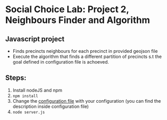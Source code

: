 # Social Choice Lab: Project 2, Neighbours Finder and Algorithm
## Javascript project
- Finds precincts neighbours for each precinct in provided geojson file 
- Execute the algorithm that finds a different partition of precincts s.t the goal defined in configuration file is achoeved.


## Steps:
1. Install nodeJS and npm
2. ``` npm install ```
3. Change the [configuration file](repo/algorithm/config/default.json) with your configuration (you can find the description inside configuration file)
4. ```node server.js```
